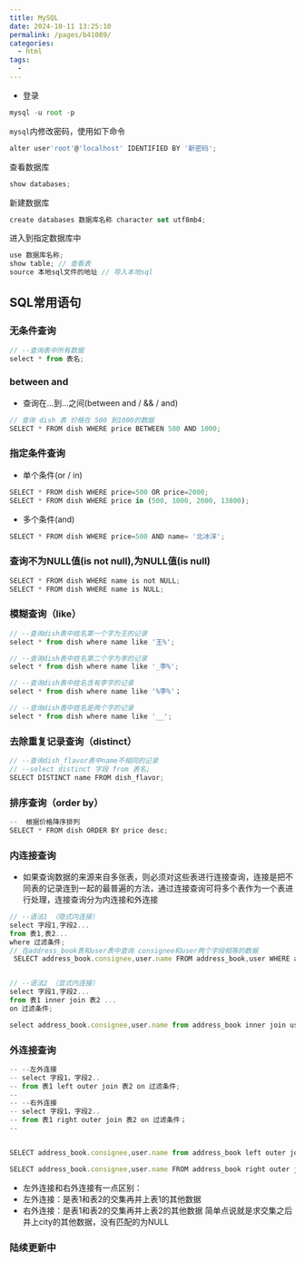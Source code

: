 ```yaml
---
title: MySQL
date: 2024-10-11 13:25:10
permalink: /pages/b41089/
categories:
  - html
tags:
  - 
---
```

* 登录
```js
mysql -u root -p
```
`mysql`内修改密码，使用如下命令
```js
alter user'root'@'localhost' IDENTIFIED BY '新密码';
```
查看数据库
```js
show databases;
```
新建数据库
```js
create databases 数据库名称 character set utf8mb4;
```
进入到指定数据库中
```js
use 数据库名称;
show table; // 查看表
source 本地sql文件的地址 // 导入本地sql
```
## SQL常用语句
### 无条件查询 
```js
// --查询表中所有数据
select * from 表名;
```
### between and
* 查询在…到…之间(between and / && / and)
```js
// 查询 dish 表 价格在 500 到1000的数据
SELECT * FROM dish WHERE price BETWEEN 500 AND 1000;
```
### 指定条件查询
* 单个条件(or / in)
```js
SELECT * FROM dish WHERE price=500 OR price=2000;
SELECT * FROM dish WHERE price in (500, 1000, 2000, 13800);
```
* 多个条件(and)
```js
SELECT * FROM dish WHERE price=500 AND name= '北冰洋';
```
### 查询不为NULL值(is not null),为NULL值(is null)
```js
SELECT * FROM dish WHERE name is not NULL;
SELECT * FROM dish WHERE name is NULL;
```
### 模糊查询（like）
```js
// --查询dish表中姓名第一个字为王的记录
select * from dish where name like '王%';

// --查询dish表中姓名第二个字为李的记录
select * from dish where name like '_李%';

// --查询dish表中姓名含有李字的记录
select * from dish where name like '%李%'；

// --查询dish表中姓名是两个字的记录
select * from dish where name like '__';
```

### 去除重复记录查询（distinct）
```js
// --查询dish_flavor表中name不相同的记录
// --select distinct 字段 from 表名;
SELECT DISTINCT name FROM dish_flavor;
```
### 排序查询（order by）
```js
--  根据价格降序排列
SELECT * FROM dish ORDER BY price desc;
```
### 内连接查询
* 如果查询数据的来源来自多张表，则必须对这些表进行连接查询，连接是把不同表的记录连到一起的最普遍的方法，通过连接查询可将多个表作为一个表进行处理，连接查询分为内连接和外连接

```js
// --语法1 （隐式内连接）
select 字段1,字段2...
from 表1,表2...
where 过滤条件;
// 在address_book表和user表中查询 consignee和user两个字段相等的数据 
 SELECT address_book.consignee,user.name FROM address_book,user WHERE address_book.consignee = user.name


// --语法2 （显式内连接）
select 字段1,字段2...
from 表1 inner join 表2 ...
on 过滤条件;

select address_book.consignee,user.name from address_book inner join user on address_book.consignee = user.name;

```

### 外连接查询

```js 语法
-- --左外连接
-- select 字段1，字段2..
-- from 表1 left outer join 表2 on 过滤条件;
-- 
-- --右外连接
-- select 字段1，字段2..
-- from 表1 right outer join 表2 on 过滤条件；
-- 


SELECT address_book.consignee,user.name from address_book left outer join user on address_book.consignee = user.name

SELECT address_book.consignee,user.name FROM address_book right outer join user on  address_book.consignee = user.name

```
>
* 左外连接和右外连接有一点区别：
* 左外连接：是表1和表2的交集再并上表1的其他数据
* 右外连接：是表1和表2的交集再并上表2的其他数据
简单点说就是求交集之后并上city的其他数据，没有匹配的为NULL
### 陆续更新中